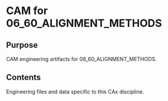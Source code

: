 # CAM for 06_60_ALIGNMENT_METHODS

## Purpose
CAM engineering artifacts for 06_60_ALIGNMENT_METHODS.

## Contents
Engineering files and data specific to this CAx discipline.
